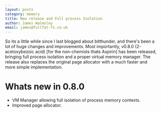 ```yaml
---
layout: posts
category: memory
title: New release and Full process Isolation
author: James Walmsley
email: james@fullfat-fs.co.uk
---
```


So its a little while since I last blogged about bitthunder, and there's been a lot of huge changes and improvements.
Most importantly, v0.8.0 (2-acetoxybezoic acid) [for the non-chemists thats Aspirin] has been released, bringing full 
process isolation and a proper virtual memory manager. The release also replaces the original page allocator with a
much faster and more simple implementation.

# Whats new in 0.8.0

  * VM Manager allowing full isolation of process memory contexts.
  * Improved page allocator.
